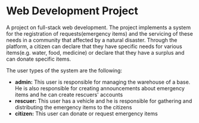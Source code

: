 # Web Development Project
A project on full-stack web development. The project implements a system for the registration of requests(emergency items) and the servicing of these needs in a community that affected by a natural disaster. Through the platform, a citizen can declare that they have specific needs for various items(e.g. water, food, medicine) or declare that they have a surplus and can donate specific items.

The user types of the system are the following:
- **admin:** This user is responsible for managing the warehouse of a base. He is also responsible for creating announcements about emergency items and he can create rescuers' accounts
- **rescuer:** This user has a vehicle and he is responsible for gathering and distributing the emergency items to the citizens
- **citizen:** This user can donate or request emergency items
